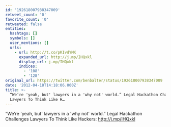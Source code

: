 ```yaml
---
id: '192618007938347009'
retweet_count: '0'
favorite_count: '0'
retweeted: false
entities:
  hashtags: []
  symbols: []
  user_mentions: []
  urls:
    - url: http://t.co/pKIvdYMK
      expanded_url: http://j.mp/IHQxkl
      display_url: j.mp/IHQxkl
      indices:
        - '108'
        - '128'
original_url: https://twitter.com/benbalter/status/192618007938347009
date: '2012-04-18T14:18:06.000Z'
title: >-
  “We’re 'yeah, but' lawyers in a 'why not' world.” Legal Hackathon Challenges
  Lawyers To Think Like H…
---
```


“We’re 'yeah, but' lawyers in a 'why not' world.” Legal Hackathon Challenges Lawyers To Think Like Hackers: http://j.mp/IHQxkl